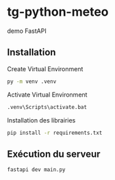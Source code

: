 # tg-python-meteo

demo FastAPI

## Installation

Create Virtual Environment
```bash
py -m venv .venv
```

Activate Virtual Environment
```bash
.venv\Scripts\activate.bat
```

Installation des librairies
```bash
pip install -r requirements.txt
```

## Exécution du serveur
```bash
fastapi dev main.py
```